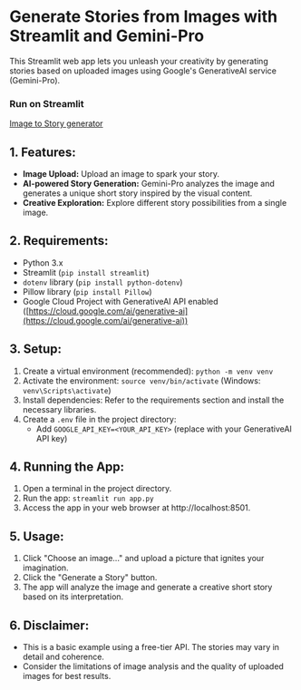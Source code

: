 # Generate Stories from Images with Streamlit and Gemini-Pro

This Streamlit web app lets you unleash your creativity by generating stories based on uploaded images using Google's GenerativeAI service (Gemini-Pro).

### Run on Streamlit
[Image to Story generator](https://image-to-story-generator.streamlit.app)

## 1. Features:

- **Image Upload:** Upload an image to spark your story.
- **AI-powered Story Generation:** Gemini-Pro analyzes the image and generates a unique short story inspired by the visual content.
- **Creative Exploration:** Explore different story possibilities from a single image.

## 2. Requirements:

- Python 3.x
- Streamlit (`pip install streamlit`)
- `dotenv` library (`pip install python-dotenv`)
- Pillow library (`pip install Pillow`)
- Google Cloud Project with GenerativeAI API enabled ([https://cloud.google.com/ai/generative-ai](https://cloud.google.com/ai/generative-ai))

## 3. Setup:  

1. Create a virtual environment (recommended): `python -m venv venv`
2. Activate the environment: `source venv/bin/activate` (Windows: `venv\Scripts\activate`)
3. Install dependencies: Refer to the requirements section and install the necessary libraries.
4. Create a `.env` file in the project directory:
   - Add `GOOGLE_API_KEY=<YOUR_API_KEY>` (replace with your GenerativeAI API key)

## 4. Running the App:

1. Open a terminal in the project directory.
2. Run the app: `streamlit run app.py`
3. Access the app in your web browser at http://localhost:8501.
   
## 5. Usage:  

1. Click "Choose an image..." and upload a picture that ignites your imagination.
2. Click the "Generate a Story" button.
3. The app will analyze the image and generate a creative short story based on its interpretation.

## 6. Disclaimer:

- This is a basic example using a free-tier API. The stories may vary in detail and coherence. 
- Consider the limitations of image analysis and the quality of uploaded images for best results.